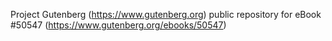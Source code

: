 Project Gutenberg (https://www.gutenberg.org) public repository for
eBook #50547 (https://www.gutenberg.org/ebooks/50547)
